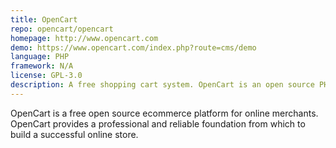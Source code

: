 ```yaml
---
title: OpenCart
repo: opencart/opencart
homepage: http://www.opencart.com
demo: https://www.opencart.com/index.php?route=cms/demo
language: PHP
framework: N/A
license: GPL-3.0
description: A free shopping cart system. OpenCart is an open source PHP-based online e-commerce solution.
---
```


OpenCart is a free open source ecommerce platform for online merchants. OpenCart provides a professional and reliable foundation from which to build a successful online store.